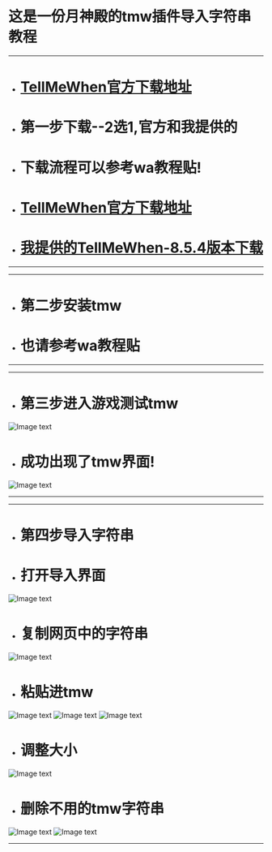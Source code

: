 # 这是一份月神殿的tmw插件导入字符串教程

--- 

+ # [TellMeWhen官方下载地址](../README.md "点我下载") 

+ # 第一步下载--2选1,官方和我提供的
+ # 下载流程可以参考wa教程贴!
+ # [TellMeWhen官方下载地址](https://www.curseforge.com/wow/addons/tellmewhen "点我下载") 
+ # [我提供的TellMeWhen-8.5.4版本下载](https://github.com/zxsean/Moon-Temple-WA/raw/master/wa/WeakAuras-2.8.1.zip) 

---

---

+ # 第二步安装tmw
+ # 也请参考wa教程贴

---

---

+ # 第三步进入游戏测试tmw
![Image text](pics/1.png) 
+ # 成功出现了tmw界面!
![Image text](pics/2.png) 

---

---

+ # 第四步导入字符串

+ # 打开导入界面
![Image text](pics/3.png) 

+ # 复制网页中的字符串
![Image text](pics/4.png) 

+ # 粘贴进tmw
![Image text](pics/5.png) 
![Image text](pics/6.png) 
![Image text](pics/7.png) 

+ # 调整大小
![Image text](pics/8.png) 

+ # 删除不用的tmw字符串
![Image text](pics/9.png) 
![Image text](pics/10.png) 

---
